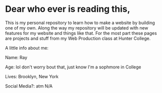 # Dear who ever is reading this,
This is my personal repository to learn how to make a website by building one of my own. Along the way my repository will be updated with new features for my website and things like that.
For the most part these pages are projects and stuff from my Web Production class at Hunter College.



A little info about me:


Name: Ray

Age: lol don't worry bout that, just know I'm a sophmore in College

Lives: Brooklyn, New York

Social Media?: atm N/A
